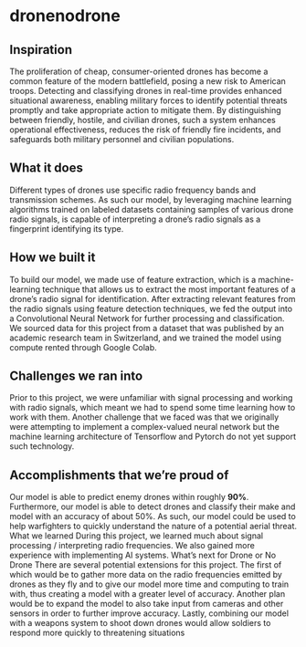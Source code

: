 # dronenodrone
## Inspiration
The proliferation of cheap, consumer-oriented drones has become a common feature of the modern battlefield, posing a new risk to American troops. Detecting and classifying drones in real-time provides enhanced situational awareness, enabling military forces to identify potential threats promptly and take appropriate action to mitigate them. By distinguishing between friendly, hostile, and civilian drones, such a system enhances operational effectiveness, reduces the risk of friendly fire incidents, and safeguards both military personnel and civilian populations. 
## What it does
Different types of drones use specific radio frequency bands and transmission schemes. As such our model, by leveraging machine learning algorithms trained on labeled datasets containing samples of various drone radio signals, is capable of interpreting a drone’s radio signals as a fingerprint identifying its type. 
## How we built it
To build our model, we made use of feature extraction, which is a machine-learning technique that allows us to extract the most important features of a drone’s radio signal for identification. After extracting relevant features from the radio signals using feature detection techniques, we fed the output into a Convolutional Neural Network for further processing and classification. We sourced data for this project from a dataset that was published by an academic research team in Switzerland, and we trained the model using compute rented through Google Colab.
## Challenges we ran into
Prior to this project, we were unfamiliar with signal processing and working with radio signals, which meant we had to spend some time learning how to work with them. Another challenge that we faced was that we originally were attempting to implement a complex-valued neural network but the machine learning architecture of Tensorflow and Pytorch do not yet support such technology.
## Accomplishments that we’re proud of
Our model is able to predict enemy drones within roughly **90%**. Furthermore, our model is able to detect drones and classify their make and model with an accuracy of about 50%. As such, our model could be used to help warfighters to quickly understand the nature of a potential aerial threat. 
What we learned
During this project, we learned much about signal processing / interpreting radio frequencies. We also gained more experience with implementing AI systems.
What’s next for Drone or No Drone
There are several potential extensions for this project. The first of which would be to gather more data on the radio frequencies emitted by drones as they fly and to give our model more time and computing to train with, thus creating a model with a greater level of accuracy. Another plan would be to expand the model to also take input from cameras and other sensors in order to further improve accuracy. Lastly, combining our model with a weapons system to shoot down drones would allow soldiers to respond more quickly to threatening situations

